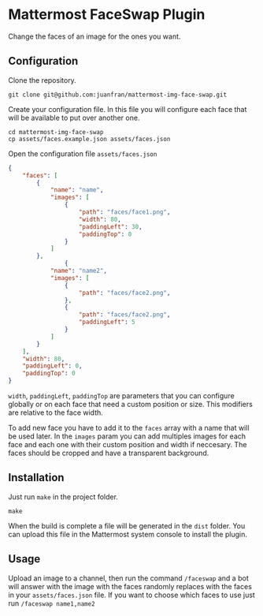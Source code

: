 # Mattermost FaceSwap Plugin

Change the faces of an image for the ones you want.

## Configuration

Clone the repository.

```
git clone git@github.com:juanfran/mattermost-img-face-swap.git
```

Create your configuration file. In this file you will configure each face that will be available to put over another one.

```
cd mattermost-img-face-swap
cp assets/faces.example.json assets/faces.json 
```

Open the configuration file `assets/faces.json` 

```json
{
    "faces": [
        {
            "name": "name",
            "images": [
                {
                    "path": "faces/face1.png",
                    "width": 80,
                    "paddingLeft": 30,
                    "paddingTop": 0
                }
            ]
        },
                {
            "name": "name2",
            "images": [
                {
                    "path": "faces/face2.png",
                },
                {
                    "path": "faces/face2.png",
                    "paddingLeft": 5
                }
            ]
        }
    ],
    "width": 80,
    "paddingLeft": 0,
    "paddingTop": 0
}
```

`width`, `paddingLeft`, `paddingTop` are parameters that you can configure globally or on each face that need a custom position or size. This modifiers are relative to the face width.

To add new face you have to add it to the `faces` array with a name that will be used later. In the `images` param you can add multiples images for each face and each one with their custom position and width if neccesary. The faces should be cropped and have a transparent background.

## Installation

Just run `make` in the project folder.

```
make
```

When the build is complete a file will be generated in the `dist` folder. You can upload this file in the Mattermost system console to install the plugin.

## Usage

Upload an image to a channel, then run the command `/faceswap` and a bot will answer with the image with the faces randomly replaces with the faces in your `assets/faces.json` file. If you want to choose which faces to use just run `/faceswap name1,name2`
